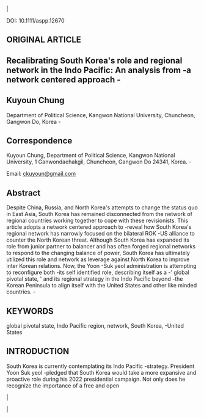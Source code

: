 |

DOI: 10.1111/aspp.12670

## ORIGINAL ARTICLE

<!-- image -->

## Recalibrating South Korea's role and regional network in the Indo Pacific: An analysis from -a network centered approach -

## Kuyoun Chung

Department of Political Science, Kangwon National University, Chuncheon, Gangwon Do, Korea -

## Correspondence

Kuyoun Chung, Department of Political Science, Kangwon National University, 1 Ganwondaehakgil, Chuncheon, Gangwon Do 24341, Korea. -

Email: ckuyoun@gmail.com

## Abstract

Despite China, Russia, and North Korea's attempts to change the status quo in East Asia, South Korea has remained disconnected from the network of regional countries working together to cope with these revisionists. This article adopts a network centered approach to -reveal how South Korea's regional network has narrowly focused on the bilateral ROK -US alliance to counter the North Korean threat. Although South Korea has expanded its role from junior partner to balancer and has often forged regional networks to respond to the changing balance of power, South Korea has ultimately utilized this role and network as leverage against North Korea to improve inter Korean relations. Now, the Yoon -Suk yeol administration is attempting to reconfigure both -its self identified role, describing itself as a -' global pivotal state, ' and its regional strategy in the Indo Pacific beyond -the Korean Peninsula to align itself with the United States and other like minded countries. -

## KEYWORDS

global pivotal state, Indo Pacific region, network, South Korea, -United States

## INTRODUCTION

South Korea is currently contemplating its Indo Pacific -strategy. President Yoon Suk yeol -pledged that South Korea would take a more expansive and proactive role during his 2022 presidential campaign. Not only does he recognize the importance of a free and open

|

|

<!-- image -->